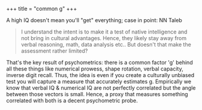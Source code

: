 +++
title = "common g"
+++

A high IQ doesn't mean you'll "get" everything; case in point: NN Taleb

> I understand the intent is to make it a test of native intelligence and not bring in cultural advantages. Hence, they likely stay away from verbal reasoning, math, data analysis etc.. But doesn't that make the assessment rather limited?

That's the key result of psychometrics: there is a common factor 'g' behind all these things like numerical prowess, shape rotation, verbal capacity, inverse digit recall. Thus, the idea is even if you create a culturally unbiased test you will capture a measure that accurately estimates g. Empirically we know that verbal IQ & numerical IQ are not perfectly correlated but the angle between those vectors is small. Hence, a proxy that measures something correlated with both is a decent psychometric probe.